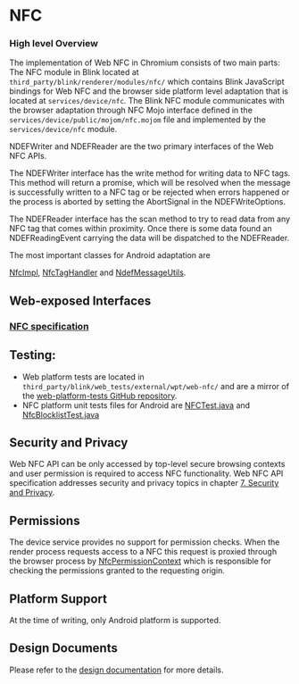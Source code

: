 # NFC

### High level Overview

The implementation of Web NFC in Chromium consists of two main parts:
The NFC module in Blink located at `third_party/blink/renderer/modules/nfc/` which
contains Blink JavaScript bindings for Web NFC and the browser side platform
level adaptation that is located at `services/device/nfc`. The Blink NFC module
communicates with the browser adaptation through NFC Mojo interface defined in
the `services/device/public/mojom/nfc.mojom` file and implemented by the
`services/device/nfc` module.

NDEFWriter and NDEFReader are the two primary interfaces of the Web NFC APIs.

The NDEFWriter interface has the write method for writing data to NFC tags.
This method will return a promise, which will be resolved when the
message is successfully written to a NFC tag or be rejected when errors
happened or the process is aborted by setting the AbortSignal in the
NDEFWriteOptions.

The NDEFReader interface has the scan method to try to read data from any NFC tag
that comes within proximity. Once there is some data found an
NDEFReadingEvent carrying the data will be dispatched to the NDEFReader.

The most important classes for Android adaptation are

[NfcImpl](../../../services/device/nfc/android/java/src/org/chromium/device/nfc/NfcImpl.java),
[NfcTagHandler](../../../services/device/nfc/android/java/src/org/chromium/device/nfc/NfcTagHandler.java)
and
[NdefMessageUtils](../../../services/device/nfc/android/java/src/org/chromium/device/nfc/NdefMessageUtils.java).

## Web-exposed Interfaces

### [NFC specification ](https://w3c.github.io/web-nfc/)

## Testing:

* Web platform tests are located in
`third_party/blink/web_tests/external/wpt/web-nfc/` and are a mirror of the
[web-platform-tests GitHub repository](https://github.com/web-platform-tests/wpt).
* NFC platform unit tests files for Android are
[NFCTest.java](../../../services/device/nfc/android/junit/src/org/chromium/device/nfc/NFCTest.java) and
[NfcBlocklistTest.java](../../../services/device/nfc/android/junit/src/org/chromium/device/nfc/NfcBlocklistTest.java)

## Security and Privacy

Web NFC API can be only accessed by top-level secure browsing contexts and user
permission is required to access NFC functionality. Web NFC API specification
addresses security and privacy topics in chapter [7. Security and Privacy](https://w3c.github.io/web-nfc/#security).


## Permissions

The device service provides no support for permission checks. When the render
process requests access to a NFC this request is proxied through the browser
process by [NfcPermissionContext](../../../chrome/browser/nfc/nfc_permission_context.h)
which is responsible for checking the permissions granted to the requesting origin.


## Platform Support

At the time of writing, only Android platform is supported.


## Design Documents

Please refer to the [design documentation](https://sites.google.com/a/chromium.org/dev/developers/design-documents/web-nfc)
for more details.
